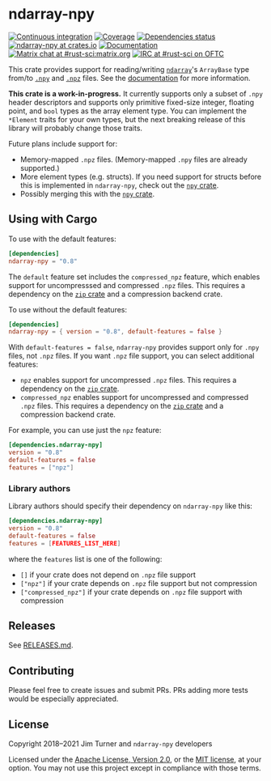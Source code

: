 # ndarray-npy

[![Continuous integration](https://github.com/jturner314/ndarray-npy/actions/workflows/ci.yml/badge.svg)](https://github.com/jturner314/ndarray-npy/actions/workflows/ci.yml)
[![Coverage](https://codecov.io/gh/jturner314/ndarray-npy/branch/master/graph/badge.svg)](https://codecov.io/gh/jturner314/ndarray-npy)
[![Dependencies status](https://deps.rs/repo/github/jturner314/ndarray-npy/status.svg)](https://deps.rs/repo/github/jturner314/ndarray-npy)
[![ndarray-npy at crates.io](https://img.shields.io/crates/v/ndarray-npy.svg)](https://crates.io/crates/ndarray-npy)
[![Documentation](https://docs.rs/ndarray-npy/badge.svg)](https://docs.rs/ndarray-npy)
[![Matrix chat at #rust-sci:matrix.org](https://img.shields.io/badge/Matrix-%23rust--sci%3Amatrix.org-lightgrey)](https://matrix.to/#/#rust-sci:matrix.org)
[![IRC at #rust-sci on OFTC](https://img.shields.io/badge/IRC-%23rust--sci%20on%20OFTC-lightgrey)](https://webchat.oftc.net/?channels=rust-sci)

This crate provides support for reading/writing [`ndarray`]'s `ArrayBase` type
from/to [`.npy`] and [`.npz`] files. See the
[documentation](https://docs.rs/ndarray-npy) for more information.

[`ndarray`]: https://github.com/bluss/ndarray
[`.npy`]: https://docs.scipy.org/doc/numpy/reference/generated/numpy.lib.format.html
[`.npz`]: https://docs.scipy.org/doc/numpy/reference/generated/numpy.savez.html

**This crate is a work-in-progress.** It currently supports only a subset of
`.npy` header descriptors and supports only primitive fixed-size integer,
floating point, and `bool` types as the array element type. You can implement
the `*Element` traits for your own types, but the next breaking release of this
library will probably change those traits.

Future plans include support for:

* Memory-mapped `.npz` files. (Memory-mapped `.npy` files are already
  supported.)
* More element types (e.g. structs). If you need support for structs before
  this is implemented in `ndarray-npy`, check out the [`npy` crate].
* Possibly merging this with the [`npy` crate].

[`npy` crate]: https://crates.io/crates/npy

## Using with Cargo

To use with the default features:

```toml
[dependencies]
ndarray-npy = "0.8"
```

The `default` feature set includes the `compressed_npz` feature, which enables
support for uncompresssed and compressed `.npz` files. This requires a
dependency on the [`zip` crate] and a compression backend crate.

To use without the default features:

```toml
[dependencies]
ndarray-npy = { version = "0.8", default-features = false }
```

With `default-features = false`, `ndarray-npy` provides support only for `.npy`
files, not `.npz` files. If you want `.npz` file support, you can select
additional features:

* `npz` enables support for uncompressed `.npz` files. This requires a
  dependency on the [`zip` crate].
* `compressed_npz` enables support for uncompressed and compressed `.npz`
  files. This requires a dependency on the [`zip` crate] and a compression
  backend crate.

For example, you can use just the `npz` feature:

```toml
[dependencies.ndarray-npy]
version = "0.8"
default-features = false
features = ["npz"]
```

[`zip` crate]: https://crates.io/crates/zip

### Library authors

Library authors should specify their dependency on `ndarray-npy` like this:

```toml
[dependencies.ndarray-npy]
version = "0.8"
default-features = false
features = [FEATURES_LIST_HERE]
```

where the `features` list is one of the following:

* `[]` if your crate does not depend on `.npz` file support
* `["npz"]` if your crate depends on `.npz` file support but not compression
* `["compressed_npz"]` if your crate depends on `.npz` file support with compression

## Releases

See [RELEASES.md](RELEASES.md).

## Contributing

Please feel free to create issues and submit PRs. PRs adding more tests would
be especially appreciated.

## License

Copyright 2018–2021 Jim Turner and `ndarray-npy` developers

Licensed under the [Apache License, Version 2.0](LICENSE-APACHE), or the [MIT
license](LICENSE-MIT), at your option. You may not use this project except in
compliance with those terms.
